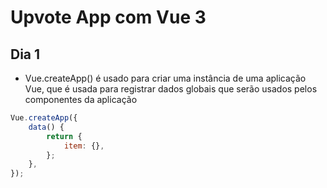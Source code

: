 # Upvote App com Vue 3

## Dia 1

-   Vue.createApp() é usado para criar uma instância de uma aplicação Vue, que é usada para registrar dados globais que serão usados pelos componentes da aplicação

```javascript
Vue.createApp({
    data() {
        return {
            item: {},
        };
    },
});
```
